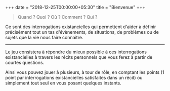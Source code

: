 +++
date = "2018-12-25T00:00:00+05:30"
title = "Bienvenue"
+++

> Quand ? Quoi ? Où ? Comment ? Qui ?

Ce sont des interrogations existancielles qui permettent d'aider à définir précisément tout un tas d'évènements, de situations, de problèmes ou de sujets que la vie nous faire connaitre.

---

Le jeu consistera à répondre du mieux possible à ces interrogations existancielles à travers les récits personnels que vous ferez à partir de courtes questions.

Ainsi vous pouvez jouer à plusieurs, à tour de rôle, en comptant les points (1 point par interrogations existancielles satisfaites dans un récit) ou simplement tout seul en vous posant quelques instants.
